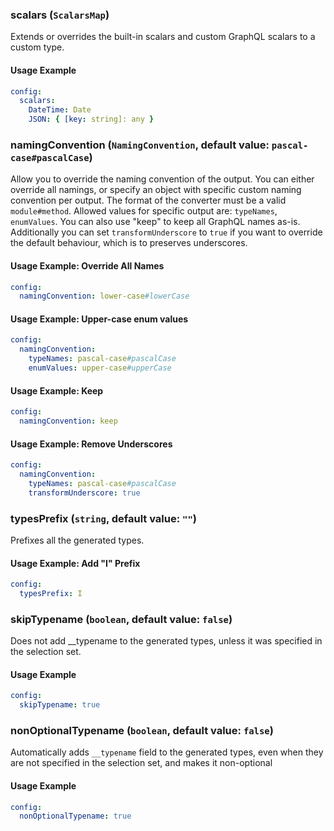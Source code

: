 
### scalars (`ScalarsMap`)

Extends or overrides the built-in scalars and custom GraphQL scalars to a custom type.


#### Usage Example

```yml
config:
  scalars:
    DateTime: Date
    JSON: { [key: string]: any }
```

### namingConvention (`NamingConvention`, default value: `pascal-case#pascalCase`)

Allow you to override the naming convention of the output. You can either override all namings, or specify an object with specific custom naming convention per output. The format of the converter must be a valid `module#method`. Allowed values for specific output are: `typeNames`, `enumValues`. You can also use "keep" to keep all GraphQL names as-is. Additionally you can set `transformUnderscore` to `true` if you want to override the default behaviour, which is to preserves underscores.


#### Usage Example: Override All Names

```yml
config:
  namingConvention: lower-case#lowerCase
```
#### Usage Example: Upper-case enum values

```yml
config:
  namingConvention:
    typeNames: pascal-case#pascalCase
    enumValues: upper-case#upperCase
```
#### Usage Example: Keep

```yml
config:
  namingConvention: keep
```
#### Usage Example: Remove Underscores

```yml
config:
  namingConvention:
    typeNames: pascal-case#pascalCase
    transformUnderscore: true
```

### typesPrefix (`string`, default value: `""`)

Prefixes all the generated types.


#### Usage Example: Add "I" Prefix

```yml
config:
  typesPrefix: I
```

### skipTypename (`boolean`, default value: `false`)

Does not add __typename to the generated types, unless it was specified in the selection set.


#### Usage Example

```yml
config:
  skipTypename: true
```

### nonOptionalTypename (`boolean`, default value: `false`)

Automatically adds `__typename` field to the generated types, even when they are not specified in the selection set, and makes it non-optional


#### Usage Example

```yml
config:
  nonOptionalTypename: true
```